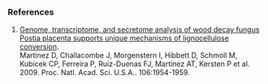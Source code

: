 ### References

1.  [Genome, transcriptome, and secretome analysis of wood decay fungus
    Postia placenta supports unique mechanisms of lignocellulose
    conversion](http://europepmc.org/abstract/MED/19193860).\
    Martinez D, Challacombe J, Morgenstern I, Hibbett D, Schmoll M,
    Kubicek CP, Ferreira P, Ruiz-Duenas FJ, Martinez AT, Kersten P et
    al. 2009. Proc. Natl. Acad. Sci. U.S.A.. 106:1954-1959.
